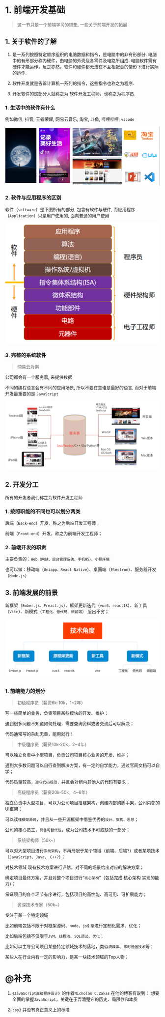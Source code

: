 # 1. 前端开发基础

> 这一节只是一个前端学习的铺垫,  一些关于前端开发的拓展

## 1. 关于软件的了解


1. 是一系列按照特定顺序组织的电脑数据和指令，是电脑中的非有形部分. 电脑中的有形部分称为硬件，由电脑的外壳及各零件及电路所组成. 电脑软件需有硬件才能运作，反之亦然，软件和硬件都无法在不互相配合的情形下进行实际的运作.
   
2. 软件开发就是告诉计算机一系列的指令，这些指令也称之为程序.


3. 开发软件的这部分人就称之为 软件开发工程师，也称之为程序员.


### 1. 生活中的软件有什么

例如微信,  抖音,  王者荣耀,  网易云音乐,  淘宝,  斗鱼,  哔哩哔哩,  `vscode`

![](.1-前端开发基础_images/cf848396.png)

### 2. 软件与应用程序的区别

软件（`software`）是下图所有的部分, 包含有软件与硬件, 而应用程序（`Application`）只是用户使用的, 面向普通的用户使用

![](.1-前端开发基础_images/44805c97.png)

### 3. 完整的系统软件

> 网易云为例

公司都会有一个服务器, 来提供数据

不同的编程语言会有不同的应用场景, 所以不要在意谁是最好的语言, 而对于前端开发最重要的是 `JavaScript`

![](.1-前端开发基础_images/41319107.png)

## 2. 开发分工

所有的开发者我们称之为软件开发工程师

### 1. 按照职能的不同也可以划分两类

后端（`Back-end`）开发，称之为后端开发工程师；

前端（`Front-end`）开发，称之为前端开发工程师；

### 2. 前端开发的职责

主要负责的：`Web（网站、后台管理系统、手机H5）、小程序端`

也可以做：移动端（`Uniapp、React Native`）、桌面端（`Electron`）、服务器开发（`Node.js`）

## 3. 前端发展的前景

新框架（`Ember.js、Preact.js`）、框架更新迭代（`vue3、react18`）、新工具（`Vite`）、新模式（`工程化、低代码、微前端`） 层出不穷；

![](.1-前端开发基础_images/c73cad12.png)

### 1. 前端能力的划分

> 初级程序员（薪资6k-10k，1~2年）

写一些简单的业务，负责项目某些模块的开发、维护；

遇到很多问题不知道如何处理，需要查询资料或者交流后可以解决；

代码通常写的杂乱无章，能用就行！

> 中级程序员（薪资10k-20k，2~4年）

可以独立负责中小型项目，负责公司项目核心业务的开发、维护； 

遇到大多数问题可以自行查到解决方案，有一定的自学能力，通过官网文档可以自学；

代码质量较高，`遵守代码规范`，并且会对组内其他人的代码有要求；

> 高级程序员（薪资20k-50k，4~6年）

独立负责中大型项目，可以为公司项目搭建架构，创建内部的脚手架，公司内部的UI框架；

可以读`懂框架源码`，并且从一些开源框架中借鉴优秀的`设计、架构、思想`；

公司的核心员工，`具备可替代性`，成为公司技术不可或缺的一部分；

> 系统架构师（50k~）

可以对大型项目进行`系统架构`，不再局限于某个领域（前端、后端?）或者某项技术（`JavaScript`、`Java`、 `C++?`）；

对技术领域 现有技术方案进行评估，对不同的场景给出对应的解决方案； 

确定项目最终方案，并且对整个项目进行“`核心架构`”（包括完成 核心架构 实现的能力）；

保证项目的各个环节有序进行，包括项目的高性能、高可用、可扩展能力；

> 资深技术专家（50k~）

专注于某一个特定领域

比如前端包括不限于对框架源码、`node`、`js引擎`进行定制化需求、优化；

比如后端包括不仅限于`JVM`、`线程池`、`SQL调试`、`优化`；

比如可以主导公司项目某些特定领域技术的落地，类似`流媒体`、`即时通信技术`等； 

某些人在行业内有一定的影响力，是某一块技术领域的Top人物；

# @补充


1. `《JavaScript高级程序设计》`的作者`Nicholas C.Zakas` 在他的博客有说到： 想要全面的掌握`JavaScript`，关键在于弄清楚它的历史、局限性和本质


2. `css3` 并没有真正意义上的标准
